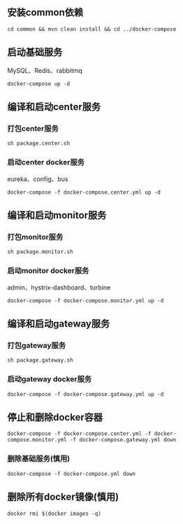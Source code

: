 ## 安装common依赖
`cd common && mvn clean install && cd ../docker-compose`

## 启动基础服务
MySQL、Redis、rabbitmq

`docker-compose up -d`

## 编译和启动center服务
### 打包center服务
`sh package.center.sh`

### 启动center docker服务
eureka、config、bus

`docker-compose -f docker-compose.center.yml up -d`

## 编译和启动monitor服务
### 打包monitor服务
`sh package.monitor.sh`

### 启动monitor docker服务
admin、hystrix-dashboard、turbine

`docker-compose -f docker-compose.monitor.yml up -d`

## 编译和启动gateway服务
### 打包gateway服务
`sh package.gateway.sh`

### 启动gateway docker服务
`docker-compose -f docker-compose.gateway.yml up -d`


## 停止和删除docker容器

`docker-compose -f docker-compose.center.yml -f docker-compose.monitor.yml -f docker-compose.gateway.yml down`

### 删除基础服务(慎用)
`docker-compose -f docker-compose.yml down`

## 删除所有docker镜像(慎用)
`docker rmi $(docker images -q)`
